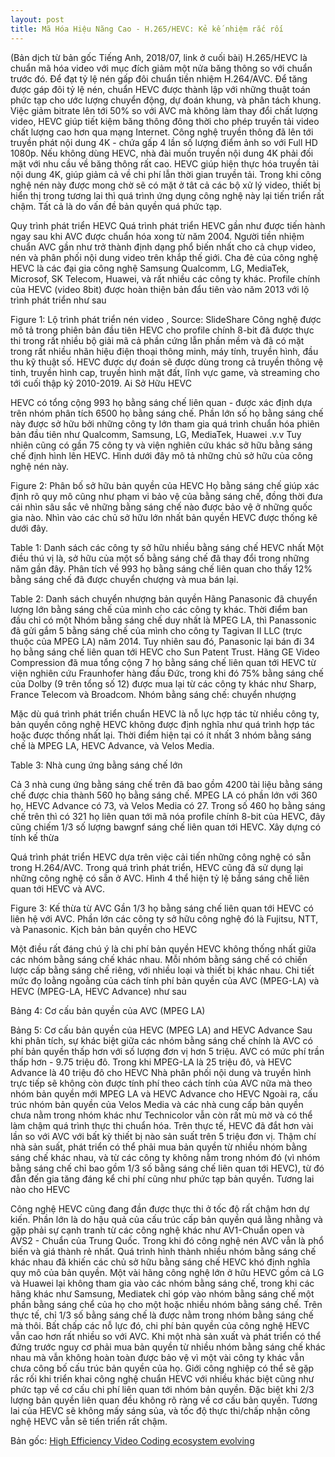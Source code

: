 ```yaml
---
layout: post
title: Mã Hóa Hiệu Năng Cao - H.265/HEVC: Kẻ kế nhiệm rắc rối
---
```


(Bản dịch từ bản gốc Tiếng Anh, 2018/07, link ở cuối bài)
H.265/HEVC là chuẩn mã hóa video với mục đích giảm một nửa băng thông so với chuẩn trước đó. Để đạt tỷ lệ nén gấp đôi chuẩn tiền nhiệm H.264/AVC. Để tăng được gáp đôi tỷ lệ nén, chuẩn HEVC được thành lập với những thuật toán phức tạp cho ước lượng chuyển động, dự đoán khung, và phân tách khung.
Việc giảm bitrate lên tới 50% so với AVC mà không làm thay đổi chất lượng video, HEVC giúp tiết kiệm băng thông đông thời cho phép truyền tải video chất lượng cao hơn qua mạng Internet.
Công nghệ truyền thông đã lên tới truyền phát nội dung 4K - chứa gấp 4 lần số lượng điểm ảnh so với Full HD 1080p. Nếu không dùng HEVC, nhà đài muốn truyền nội dung 4K phải đối mặt với nhu cầu về băng thông rất cao. HEVC giúp hiện thực hóa truyền tải nội dung 4K, giúp giảm cả về chi phí lẫn thời gian truyền tải.
Trong khi công nghệ nén này được mong chờ sẽ có mặt ở tât cả các bộ xử lý video, thiết bị hiển thị trong tương lai thì quá trình ứng dụng công nghệ này lại tiến triển rất chậm. Tất cả là do vấn đề bản quyền quá phức tạp.

Quy trình phát triển HEVC
Quá trình phát triển HEVC gần như được tiến hành ngay sau khi AVC được chuẩn hóa xong từ năm 2004. Người tiền nhiệm chuẩn AVC gần như trở thành định dạng phổ biến nhất cho cả chụp video, nén và phân phối nội dung video trên khắp thế giới.
Cha đẻ của công nghệ HEVC là các đại gia công nghệ  Samsung Qualcomm, LG, MediaTek, Microsof, SK Telecom, Huawei, và rất nhiều các công ty khác.
Profile chính của HEVC (video 8bit) được hoàn thiện bản đẩu tiên vào năm 2013 với lộ trình phát triển như sau

Figure 1: Lộ trình phát triển nén video , Source: SlideShare
Công nghệ được mô tả trong phiên bản đầu tiên HEVC cho profile chính 8-bit đã được thực thi trong rất nhiều bộ giải mã cả phần cứng lẫn phần mềm và đã có mặt trong rất nhiều nhãn hiệu điện thoại thông minh, máy tính, truyền hình, đầu thu kỹ thuật số. HEVC được dự đoán sẽ được dùng trong cả truyền thông vệ tinh, truyền hình cap, truyền hình mặt đất, lĩnh vực game, và streaming cho tới cuối thập kỷ 2010-2019.
Ai Sở Hữu HEVC

HEVC có tổng cộng 993 họ bằng sáng chế liên quan - được xác định dựa trên nhóm phân tích 6500 họ bằng sáng chế. Phần lớn số họ bằng sáng chế này được sở hữu bởi những công ty lớn tham gia quá trình chuẩn hóa phiên bản đầu tiên như Qualcomm, Samsung, LG, MediaTek, Huawei .v.v Tuy nhiên cũng có gần 75 công ty và viện nghiên cứu khác sở hữu bằng sáng chế định hình lên HEVC. Hình dưới đây mô tả những chủ sở hữu của công nghệ nén này.

Figure 2: Phân bố sở hữu bản quyền của HEVC
Họ bằng sáng chế giúp xác định rõ quy mô cũng như phạm vi bảo vệ của bằng sáng chế, đồng thời đưa cái nhìn sâu sắc vê những bằng sáng chế nào được bảo vệ ở những quốc gia nào. Nhìn vào các chủ sở hữu lớn nhất bản quyền HEVC được thống kê dưới đây.

Table 1: Danh sách các công ty sở hữu nhiều bằng sáng chế HEVC nhất
Một điều thú vị là, sở hữu của một số bằng sáng chế đã thay đổi trong những năm gần đây. Phân tích về 993 họ bằng sáng chế liên quan cho thấy 12% bằng sáng chế đã được chuyển chượng và mua bán lại.

Table 2: Danh sách chuyển nhượng bản quyền
Hãng Panasonic đã chuyển lượng lớn bằng sáng chế của mình cho các công ty khác. Thời điểm ban đầu chỉ có một Nhóm bằng sáng chế duy nhất là MPEG LA, thì Panassonic đã gửi gắm 5 bằng sáng chế của mình cho công ty Tagivan II LLC (trực thuộc của MPEG LA) năm 2014. Tuy nhiên sau đó, Panasonic lại bán đi 34 họ bằng sáng chế liên quan tới HEVC cho Sun Patent Trust.
Hãng GE Video Compression đã mua tổng cộng 7 họ bằng sáng chế liên quan tới HEVC từ viện nghiên cứu Fraunhofer hàng đầu Đức, trong khi đó 75% bằng sáng chế của Dolby (9 trên tổng số 12) được mua lại từ các công ty khác như Sharp, France Telecom và Broadcom.
Nhóm bằng sáng chế: chuyển nhượng

Mặc dù quá trình phát triển chuẩn HEVC là nỗ lực hợp tác từ nhiều công ty, bản quyền công nghệ HEVC không được định nghĩa như quá trình hợp tác hoặc được thống nhất lại. Thời điểm hiện tại có ít nhất 3 nhóm bằng sáng chế là MPEG LA, HEVC Advance, và Velos Media.


Table 3: Nhà cung ứng bằng sáng chế lớn

Cả 3 nhà cung ứng bằng sáng chế trên đã bao gồm 4200 tài liệu bằng sáng chế được chia thành 560 họ bằng sáng chế. MPEG LA có phần lớn với 360 họ, HEVC Advance có 73, và Velos Media có 27. Trong số 460 họ bằng sáng chế trên thì có 321 họ liên quan tới mã nóa profile chính 8-bit của HEVC, đây cũng chiếm 1/3 số lượng bawgnf sáng chế liên quan tới HEVC.
Xây dựng có tính kế thừa

Quá trình phát triển HEVC dựa trên việc cải tiến những công nghệ có sẵn trong H.264/AVC. Trong quá trình phát triển, HEVC cũng đã sử dụng lại những công nghệ có sẵn ở AVC. Hình 4 thể hiện tỷ lệ bắng sáng chế liên quan tới HEVC và AVC.


Figure 3: Kế thừa từ AVC
Gần 1/3 họ bằng sáng chế liên quan tới HEVC có liên hệ với AVC. Phần lớn các công ty sở hữu công nghệ đó là Fujitsu, NTT, và Panasonic.
Kịch bản bản quyền cho HEVC

Một điều rất đáng chú ý là chi phí bản quyền HEVC không thống nhất giữa các nhóm bằng sáng chế khác nhau. Mỗi nhóm bằng sáng chế có chiến lược cấp bằng sáng chế riêng, với nhiều loại và thiết bị khác nhau. Chi tiết mức đọ loằng ngoằng của cách tính phí bản quyền của AVC (MPEG-LA) và HEVC (MPEG-LA, HEVC Advance) như sau

Bảng 4: Cơ cấu bản quyền của AVC (MPEG LA)


Bảng 5: Cơ cấu bản quyền của HEVC (MPEG LA) and HEVC Advance
Sau khi phân tích, sự khác biệt giữa các nhóm bằng sáng chế chính là
AVC có phí bản quyền thấp hơn với số lượng đơn vị hơn 5 triệu.
AVC có mức phí trần thấp hơn - 9.75 triệu đô. Trong khi MPEG-LA là 25 triệu đô, và HEVC Advance là 40 triệu đô cho HEVC
Nhà phân phối nội dung và truyền hình trực tiếp sẽ không còn được tính phí theo cách tính của AVC nữa mà theo nhóm bản quyền mới MPEG LA và HEVC Advance cho HEVC
Ngoài ra, cấu trúc nhóm bản quyền của Velos Media và các nhà cung cấp bản quyền chưa nằm trong nhóm khác như Technicolor vẫn còn rất mù mờ và có thể làm chậm quá trình thực thi chuẩn hóa.
Trên thực tế, HEVC đã đắt hơn vài lần so với AVC với bất kỳ thiết bị nào sản suất trên 5 triệu đơn vị. Thậm chí nhà sản suất, phát triển có thể phải mua bản quyền từ nhiều nhóm bằng sáng chế khác nhau, và từ các công ty không nằm trong nhóm đó (vì nhóm bằng sáng chế chỉ bao gồm 1/3 số bằng sáng chế liên quan tới HEVC), từ đó đẫn đến gia tăng đáng kể chi phí cũng như phức tạp bản quyền.
Tương lai nào cho HEVC

Công nghệ HEVC cũng đang đần được thực thi ở tốc độ rất chậm hơn dự kiến. Phần lớn là do hậu quả của cấu trúc cấp bản quyền quá lằng nhằng và gặp phải sự cạnh tranh từ các công nghệ khác như AV1-Chuẩn open và AVS2 - Chuẩn của Trung Quốc.  Trong khi đó công nghệ nén AVC vẫn là phổ biến và giá thành rẻ nhất.
Quá trình hình thành nhiều nhóm bằng sáng chế khác nhau đã khiến các chủ sở hữu bằng sáng chế HEVC khó định nghĩa quy mô của bản quyền. Một vài hãng công nghệ lớn ở hữu HEVC gồm cả LG và Huawei lại không tham gia vào các nhóm bằng sáng chế, trong khi các hãng khác như Samsung, Mediatek chỉ góp vào nhóm bằng sáng chế một phần bằng sáng chể của họ cho một hoặc nhiều nhóm bằng sáng chế. Trên thực tế, chỉ 1/3 số bằng sáng chế là được nằm trong nhóm bằng sáng chế mà thôi.
Bất chấp các nỗ lực đó, chi phí bản quyền của công nghệ HEVC vẫn cao hơn rất nhiều so với AVC. Khi một nhà sản xuất và phát triển có thể đứng trước nguy cơ phải mua bản quyền từ nhiều nhóm bằng sáng chế khác nhau mà vẫn không hoàn toàn được bảo vệ vì một vài công ty khác vẫn chưa công bố cấu trúc bản quyền của họ.
Giới công nghiệp có thể sẽ gặp rắc rối khi triển khai công nghệ chuẩn HEVC với nhiều khác biệt cũng như phức tạp về cơ cấu chi phí liên quan tới nhóm bản quyền. Đặc biệt khi 2/3 lượng bản quyền liên quan đều không rõ ràng về cơ cấu bản quyền. Tương lai của HEVC sẽ không mấy sáng sủa, và tốc độ thực thi/chấp nhận công nghệ HEVC vẫn sẽ tiến triển rất chậm.

Bản gốc: [High Efficiency Video Coding ecosystem evolving](https://www.ipwatchdog.com/2018/07/11/high-efficiency-video-coding-video-ecosystem-evolving/id=99094/)

